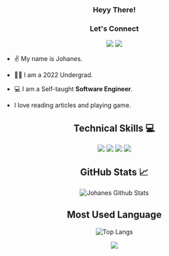<div align="center"> <h3> Heyy There! </h3> </div>

<div align="center">
<h3>Let's Connect</h3>

[![](https://img.shields.io/badge/LinkedIn-0077B5?style=for-the-badge&logo=linkedin&logoColor=white)](https://www.linkedin.com/in/johanes-inganta-k-066193225/) 
[![](https://img.shields.io/badge/Gmail-D14836?style=for-the-badge&logo=gmail&logoColor=white)](mailto:johanes230500@gmail.com)
</div>


- ✌️ My name is Johanes. 

- 👨‍🎓 I am a 2022 Undergrad.

- 💻 I am a Self-taught **Software Engineer**. 

- I love reading articles and playing game.


<div align="center"><h2> Technical Skills 💻 </h2>

![](https://img.shields.io/badge/javascript-ffff00.svg?style=for-the-badge&logo=javascript&logoColor=000000) 
![](https://img.shields.io/badge/html5-%23E34F26.svg?style=for-the-badge&logo=html5&logoColor=white) 
![](https://img.shields.io/badge/css3-%231572B6.svg?style=for-the-badge&logo=css3&logoColor=white) 
![](https://img.shields.io/badge/react-%2320232a.svg?style=for-the-badge&logo=react&logoColor=%2361DAFB) 
</div>

<div align='center'><h2>GitHub Stats 📈</h2>

![Johanes Github Stats](https://github-readme-stats.vercel.app/api?username=inganta23&show_icons=true&theme=midnight-purple&text_color=BD632F) 

<h2>Most Used Language</h2>

![Top Langs](https://github-readme-stats.vercel.app/api/top-langs/?username=inganta23&theme=midnight-purple&langs_count=5&text_color=BD632F)

</div>

<p align='center'><img src='https://visitor-badge.laobi.icu/badge?page_id=inganta23'></p>
